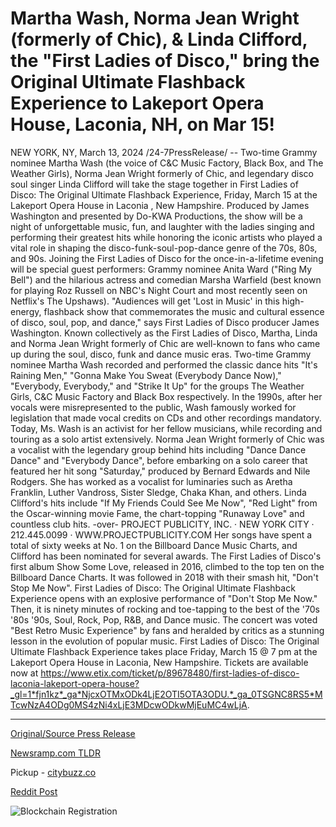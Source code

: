# Martha Wash, Norma Jean Wright (formerly of Chic), & Linda Clifford, the "First Ladies of Disco," bring the Original Ultimate Flashback Experience to Lakeport Opera House, Laconia, NH, on Mar 15!

NEW YORK, NY, March 13, 2024 /24-7PressRelease/ -- Two-time Grammy nominee Martha Wash (the voice of C&C Music Factory, Black Box, and The Weather Girls), Norma Jean Wright formerly of Chic, and legendary disco soul singer Linda Clifford will take the stage together in First Ladies of Disco: The Original Ultimate Flashback Experience, Friday, March 15 at the Lakeport Opera House in Laconia , New Hampshire. Produced by James Washington and presented by Do-KWA Productions, the show will be a night of unforgettable music, fun, and laughter with the ladies singing and performing their greatest hits while honoring the iconic artists who played a vital role in shaping the disco-funk-soul-pop-dance genre of the 70s, 80s, and 90s.  Joining the First Ladies of Disco for the once-in-a-lifetime evening will be special guest performers: Grammy nominee Anita Ward ("Ring My Bell") and the hilarious actress and comedian Marsha Warfield (best known for playing Roz Russell on NBC's Night Court and most recently seen on Netflix's The Upshaws).   "Audiences will get 'Lost in Music' in this high-energy, flashback show that commemorates the music and cultural essence of disco, soul, pop, and dance," says First Ladies of Disco producer James Washington.  Known collectively as the First Ladies of Disco, Martha, Linda and Norma Jean Wright formerly of Chic are well-known to fans who came up during the soul, disco, funk and dance music eras. Two-time Grammy nominee Martha Wash recorded and performed the classic dance hits "It's Raining Men," "Gonna Make You Sweat (Everybody Dance Now)," "Everybody, Everybody," and "Strike It Up" for the groups The Weather Girls, C&C Music Factory and Black Box respectively. In the 1990s, after her vocals were misrepresented to the public, Wash famously worked for legislation that made vocal credits on CDs and other recordings mandatory. Today, Ms. Wash is an activist for her fellow musicians, while recording and touring as a solo artist extensively.  Norma Jean Wright formerly of Chic was a vocalist with the legendary group behind hits including "Dance Dance Dance" and "Everybody Dance", before embarking on a solo career that featured her hit song "Saturday," produced by Bernard Edwards and Nile Rodgers. She has worked as a vocalist for luminaries such as Aretha Franklin, Luther Vandross, Sister Sledge, Chaka Khan, and others.   Linda Clifford's hits include "If My Friends Could See Me Now", "Red Light" from the Oscar-winning movie Fame, the chart-topping "Runaway Love" and countless club hits.  -over-  PROJECT PUBLICITY, INC. · NEW YORK CITY · 212.445.0099 · WWW.PROJECTPUBLICITY.COM  Her songs have spent a total of sixty weeks at No. 1 on the Billboard Dance Music Charts, and Clifford has been nominated for several awards.   The First Ladies of Disco's first album Show Some Love, released in 2016, climbed to the top ten on the Billboard Dance Charts. It was followed in 2018 with their smash hit, "Don't Stop Me Now".   First Ladies of Disco: The Original Ultimate Flashback Experience opens with an explosive performance of "Don't Stop Me Now." Then, it is ninety minutes of rocking and toe-tapping to the best of the '70s '80s '90s, Soul, Rock, Pop, R&B, and Dance music. The concert was voted "Best Retro Music Experience" by fans and heralded by critics as a stunning lesson in the evolution of popular music.  First Ladies of Disco: The Original Ultimate Flashback Experience takes place Friday, March 15 @ 7 pm at the Lakeport Opera House in Laconia, New Hampshire. Tickets are available now at https://www.etix.com/ticket/p/89678480/first-ladies-of-disco-laconia-lakeport-opera-house?_gl=1*fjn1kz*_ga*NjcxOTMxODk4LjE2OTI5OTA3ODU.*_ga_0TSGNC8RS5*MTcwNzA4ODg0MS4zNi4xLjE3MDcwODkwMjEuMC4wLjA. 

---

[Original/Source Press Release](https://www.24-7pressrelease.com/press-release/509194/martha-wash-norma-jean-wright-formerly-of-chic-linda-clifford-the-first-ladies-of-disco-bring-the-original-ultimate-flashback-experience-to-lakeport-opera-house-laconia-nh-on-mar-15)
                    

[Newsramp.com TLDR](https://newsramp.com/curated-news/iconic-disco-soul-singers-unite-for-ultimate-flashback-experience/8965b065d72c24dcd0cf65fd09672504) 


Pickup - [citybuzz.co](https://citybuzz.co/2024/03/13/disco-legends-unite-for-ultimate-flashback-experience)
 



[Reddit Post](https://www.reddit.com/r/eventNews/comments/1bdlcql/iconic_disco_soul_singers_unite_for_ultimate/) 



![Blockchain Registration](https://cdn.newsramp.app/24-7PressRelease/qrcode/243/13/nukebTNk.webp)